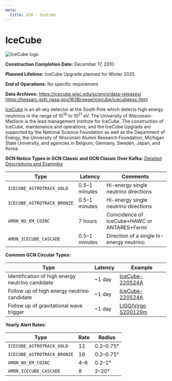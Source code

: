```yaml
---
meta:
  title: GCN - IceCube
---
```


# IceCube

<div className="width-card-lg float-right">
  <img 
    src="/_static/img/icecube-logo.png"
    alt="IceCube logo"
  />
</div>

**Construction Completion Date:** December 17, 2010

**Planned Lifetime:** IceCube Upgrade planned for Winter 2025

**End of Operations:** No specific requirement

**Data Archives:**
https://icecube.wisc.edu/science/data-releases/
https://heasarc.gsfc.nasa.gov/W3Browse/icecube/icecubepsc.html

[IceCube](https://icecube.wisc.edu/) is an all-sky detector at the South Pole which detects high energy neutrinos in the range of 10<sup>10</sup> to 10<sup>21</sup> eV. The University of Wisconsin-Madison is the lead management institute for IceCube. The construction of IceCube, maintenance and operations, and the IceCube Upgrade are supported by the National Science Foundation as well as the Department of Energy, the University of Wisconsin Alumni Research Foundation, Michigan State University, and agencies in Belgium, Germany, Sweden, Japan, and Korea.

**GCN Notice Types in GCN Classic and GCN Classic Over Kafka:**
[Detailed Descriptions and Examples](https://gcn.gsfc.nasa.gov/amon.html)

| Type                        | Latency       | Comments                                     |
| --------------------------- | ------------- | -------------------------------------------- |
| `ICECUBE_ASTROTRACK_GOLD`   | 0.5–1 minutes | Hi-energy single neutrino directions         |
| `ICECUBE_ASTROTRACK_BRONZE` | 0.5–1 minutes | Hi-energy single neutrino directions         |
| `AMON_NU_EM_COINC`          | 7 hours       | Coincidence of IceCube+HAWC or ANTARES+Fermi |
| `AMON_ICECUBE_CASCADE`      | 0.5–1 minutes | Direction of a single hi-energy neutrino     |

**Common GCN Circular Types:**

| Type                                             | Latency | Example                                                          |
| ------------------------------------------------ | ------- | ---------------------------------------------------------------- |
| Identification of high energy neutrino candidate | ~1 day  | [IceCube-220524A](https://gcn.gsfc.nasa.gov/gcn3/32102.gcn3)     |
| Follow up of high energy neutrino candidate      | ~1 day  | [IceCube-220524A](https://gcn.gsfc.nasa.gov/gcn3/32114.gcn3)     |
| Follow up of gravitational wave trigger          | ~1 day  | [LIGO/Virgo S200129m](https://gcn.gsfc.nasa.gov/gcn3/26927.gcn3) |

**Yearly Alert Rates:**

| Type                        | Rate | Radius    |
| --------------------------- | ---- | --------- |
| `ICECUBE_ASTROTRACK_GOLD`   | 12   | 0.2–0.75° |
| `ICECUBE_ASTROTRACK_BRONZE` | 16   | 0.2–0.75° |
| `AMON_NU_EM_COINC`          | 4–8  | 0.2–1°    |
| `AMON_ICECUBE_CASCADE`      | 8    | 2–20°     |
